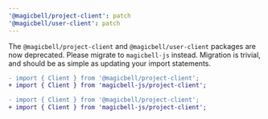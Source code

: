 ```yaml
---
'@magicbell/project-client': patch
'@magicbell/user-client': patch
---
```


The `@magicbell/project-client` and `@magicbell/user-client` packages are now deprecated. Please migrate to `magicbell-js` instead. Migration is trivial, and should be as simple as updating your import statements.

```diff
- import { Client } from '@magicbell/project-client';
+ import { Client } from 'magicbell-js/project-client';

- import { Client } from '@magicbell/project-client';
+ import { Client } from 'magicbell-js/project-client';
```
